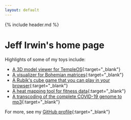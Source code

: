 ```yaml
---
layout: default
---
```


<link rel="shortcut icon" type="image/png" href="favicon.png">

<!--</div> ends .full-width that started in _includes/header.html -->

{% include header.md %}
<script>
	document.getElementById("home").className = " active";
</script>

# Jeff Irwin's home page

Highlights of some of my toys include:

- [A 3D model viewer for TempleOS](https://github.com/JeffIrwin/temple-viewer){:target="_blank"}
- [A visualizer for Bohemian matrices](https://github.com/JeffIrwin/bomat){:target="_blank"}
- [A Rubik's cube game that you can play in your browser](rubik-js/){:target="_blank"}
- [A heat mapping tool for fitness data](https://github.com/JeffIrwin/maph){:target="_blank"}
- [A transcoding of the complete COVID-19 genome to mp3](https://github.com/JeffIrwin/music-of-the-sars){:target="_blank"}

For more, see my [GitHub profile](https://github.com/JeffIrwin){:target="_blank"}

